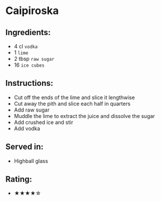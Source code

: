 # Caipiroska

## Ingredients:
- 4 cl `vodka`
- 1 `lime`
- 2 tbsp `raw sugar`
- 16 `ice cubes`

## Instructions:
- Cut off the ends of the lime and slice it lengthwise
- Cut away the pith and slice each half in quarters
- Add raw sugar
- Muddle the lime to extract the juice and dissolve the sugar
- Add crushed ice and stir
- Add vodka

## Served in:
- Highball glass

## Rating:
- ★★★★☆